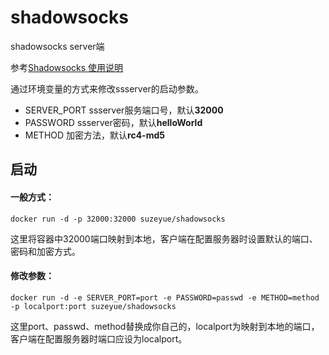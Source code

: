 # shadowsocks

shadowsocks server端

参考[Shadowsocks 使用说明](https://github.com/shadowsocks/shadowsocks/wiki/Shadowsocks-%E4%BD%BF%E7%94%A8%E8%AF%B4%E6%98%8E)

通过环境变量的方式来修改ssserver的启动参数。

- SERVER_PORT ssserver服务端口号，默认**32000**
- PASSWORD ssserver密码，默认**helloWorld**
- METHOD 加密方法，默认**rc4-md5**

## 启动

#### 一般方式：

`docker run -d -p 32000:32000 suzeyue/shadowsocks`

这里将容器中32000端口映射到本地，客户端在配置服务器时设置默认的端口、密码和加密方式。

#### 修改参数：

`docker run -d -e SERVER_PORT=port -e PASSWORD=passwd -e METHOD=method -p localport:port suzeyue/shadowsocks`

这里port、passwd、method替换成你自己的，localport为映射到本地的端口，客户端在配置服务器时端口应设为localport。

